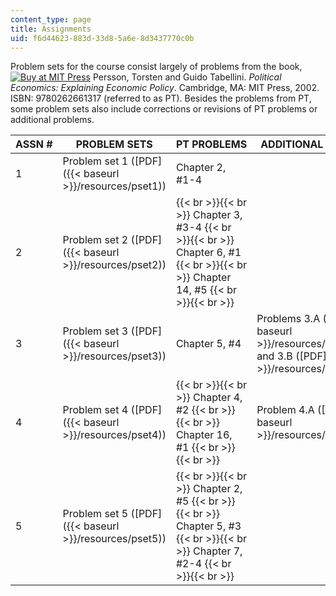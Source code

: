 ```yaml
---
content_type: page
title: Assignments
uid: f6d44623-883d-33d8-5a6e-8d3437770c0b
---
```


Problem sets for the course consist largely of problems from the book, [![Buy at MIT Press](/images/mp_logo.gif)](https://mitpress.mit.edu/9780262661317) Persson, Torsten and Guido Tabellini. _Political Economics: Explaining Economic Policy_. Cambridge, MA: MIT Press, 2002. ISBN: 9780262661317 (referred to as PT). Besides the problems from PT, some problem sets also include corrections or revisions of PT problems or additional problems.

| ASSN # | PROBLEM SETS | PT PROBLEMS | ADDITIONAL PROBLEMS |
| --- | --- | --- | --- |
| 1 | Problem set 1 ([PDF]({{< baseurl >}}/resources/pset1)) | Chapter 2, #1-4 | &nbsp; |
| 2 | Problem set 2 ([PDF]({{< baseurl >}}/resources/pset2)) |  {{< br >}}{{< br >}} Chapter 3, #3-4 {{< br >}}{{< br >}} Chapter 6, #1 {{< br >}}{{< br >}} Chapter 14, #5 {{< br >}}{{< br >}}  | &nbsp; |
| 3 | Problem set 3 ([PDF]({{< baseurl >}}/resources/pset3)) | Chapter 5, #4 | Problems 3.A ([PDF]({{< baseurl >}}/resources/problem3a)) and 3.B ([PDF]({{< baseurl >}}/resources/problem3b)) |
| 4 | Problem set 4 ([PDF]({{< baseurl >}}/resources/pset4)) |  {{< br >}}{{< br >}} Chapter 4, #2 {{< br >}}{{< br >}} Chapter 16, #1 {{< br >}}{{< br >}}  | Problem 4.A ([PDF]({{< baseurl >}}/resources/problem4a)) |
| 5 | Problem set 5 ([PDF]({{< baseurl >}}/resources/pset5)) |  {{< br >}}{{< br >}} Chapter 2, #5 {{< br >}}{{< br >}} Chapter 5, #3 {{< br >}}{{< br >}} Chapter 7, #2-4 {{< br >}}{{< br >}}  |